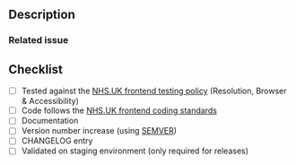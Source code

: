 ## Description
<!--- Describe your changes in detail -->

### Related issue
<!--- If there is an open GitHub issue, please link to the issue here -->

## Checklist
<!-- Ensure each of the points below have been considered and completed where applicable -->

- [ ] Tested against the [NHS.UK frontend testing policy](https://github.com/nhsuk/nhsuk-frontend/blob/master/docs/contributing/testing.md) (Resolution, Browser & Accessibility)
- [ ] Code follows the [NHS.UK frontend coding standards](https://github.com/nhsuk/nhsuk-frontend/blob/master/docs/contributing/coding-standards.md)
- [ ] Documentation
- [ ] Version number increase (using [SEMVER](https://semver.org/))
- [ ] CHANGELOG entry
- [ ] Validated on staging environment (only required for releases)
